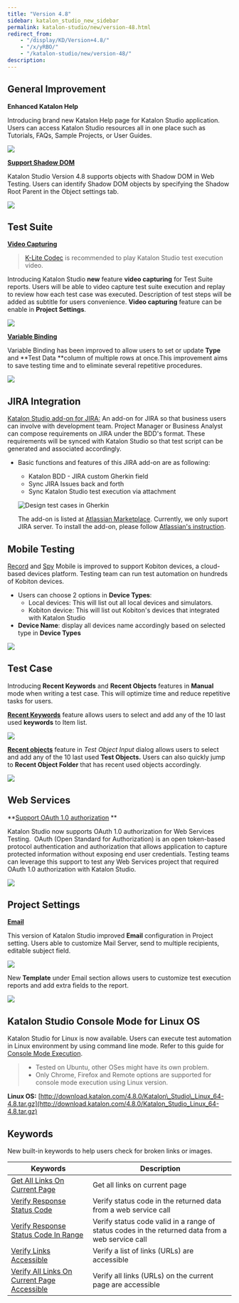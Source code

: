 ```yaml
---
title: "Version 4.8"
sidebar: katalon_studio_new_sidebar
permalink: katalon-studio/new/version-48.html
redirect_from:
    - "/display/KD/Version+4.8/"
    - "/x/yRBO/"
    - "/katalon-studio/new/version-48/"
description:
---
```

General Improvement
-------------------

**Enhanced Katalon Help**

Introducing brand new Katalon Help page for Katalon Studio application. Users can access Katalon Studio resources all in one place such as Tutorials, FAQs, Sample Projects, or User Guides.

**![](../../images/katalon-studio/new/version-48/image2017-9-1-173A83A59.png)**

**[Support Shadow DOM](/display/KD/Working+with+Shadow+DOM+Objects)**

Katalon Studio Version 4.8 supports objects with Shadow DOM in Web Testing. Users can identify Shadow DOM objects by specifying the Shadow Root Parent in the Object settings tab.

![](../../images/katalon-studio/new/version-48/image2017-8-15-113A323A52.png)

Test Suite
----------

[**Video Capturing**](/display/KD/Video+Capturing)

> [K-Lite Codec](https://www.codecguide.com/download_kl.htm) is recommended to play Katalon Studio test execution video.

Introducing Katalon Studio **new** feature **video capturing** for Test Suite reports. Users will be able to video capture test suite execution and replay to review how each test case was executed. Description of test steps will be added as subtitle for users convenience. **Video capturing** feature can be enable in **Project Settings**.

![](../../images/katalon-studio/new/version-48/image2017-8-25-143A93A49.png)

[**Variable Binding**](/display/KD/Execute+a+test+suite#Executeatestsuite-VariableBinding)

Variable Binding has been improved to allow users to set or update **Type** and **Test Data **column of multiple rows at once.This improvement aims to save testing time and to eliminate several repetitive procedures.

![](../../images/katalon-studio/new/version-48/image2017-8-17-143A273A14.png)

JIRA Integration
----------------

[Katalon Studio add-on for JIRA:](/display/KD/Install+and+Use+Katalon%27s+JIRA+add-on) An add-on for JIRA so that business users can involve with development team. Project Manager or Business Analyst can compose requirements on JIRA under the BDD's format. These requirements will be synced with Katalon Studio so that test script can be generated and associated accordingly.

*   Basic functions and features of this JIRA add-on are as following:

    *   Katalon BDD - JIRA custom Gherkin field
    *   Sync JIRA Issues back and forth
    *   Sync Katalon Studio test execution via attachment


    ![Design test cases in Gherkin](../../images/katalon-studio/new/version-48/17c5dea4-e386-499a-95e4-d2934f75fa70.png)

    The add-on is listed at [Atlassian Marketplace](https://marketplace.atlassian.com/plugins/com.katalon.katalon-jira-plugin). Currently, we only suport JIRA server. To install the add-on, please follow [Atlassian's instruction](https://marketplace.atlassian.com/plugins/com.katalon.katalon-jira-plugin/server/installation).


Mobile Testing
--------------

[Record](/display/KD/Recording+Mobile+Test) and [Spy](/display/KD/Mobile+Object+Spy) Mobile is improved to support Kobiton devices, a cloud-based devices platform. Testing team can run test automation on hundreds of Kobiton devices.

*   Users can choose 2 options in **Device Types**:
    *   Local devices: This will list out all local devices and simulators.
    *   Kobiton device: This will list out Kobiton's devices that integrated with Katalon Studio
*   **Device Name**: display all devices name accordingly based on selected type in **Device Types**

![](../../images/katalon-studio/new/version-48/image2017-8-15-163A403A14.png)

Test Case
---------

Introducing **Recent Keywords** and **Recent Objects** features in **Manual** mode when writing a test case. This will optimize time and reduce repetitive tasks for users.

**[Recent Keywords](/display/KD/Test+Case+Manual+View#TestCaseManualView-RecentKeywords)** feature allows users to select and add any of the 10 last used **keywords** to Item list.

![](../../images/katalon-studio/new/version-48/image2017-8-18-173A193A14.png)

**[Recent objects](/display/KD/Test+Case+Manual+View#TestCaseManualView-RecentObjectsandObjectFolders)** feature in _Test Object Input_ dialog allows users to select and add any of the 10 last used **Test Objects.** Users can also quickly jump to **Recent Object Folder** that has recent used objects accordingly.

![](../../images/katalon-studio/new/version-48/image2017-8-25-173A293A39.png)

Web Services
------------

**[Support OAuth 1.0 authorization](/display/KD/RESTful)
**

Katalon Studio now supports OAuth 1.0 authorization for Web Services Testing.  OAuth (Open Standard for Authorization) is an open token-based protocol authentication and authorization that allows application to capture protected information without exposing end user credentials. Testing teams can leverage this support to test any Web Services project that required OAuth 1.0 authorization with Katalon Studio.

![](../../images/katalon-studio/new/version-48/image2017-8-23-123A93A38.png)

Project Settings
----------------

**[Email](/display/KD/Emails+Settings)**

This version of Katalon Studio improved **Email** configuration in Project setting. Users able to customize Mail Server, send to multiple recipients, editable subject field.

![](../../images/katalon-studio/new/version-48/image2017-8-15-143A523A25.png)

New **Template** under Email section allows users to customize test execution reports and add extra fields to the report.

![](../../images/katalon-studio/new/version-48/image2017-8-15-143A493A1.png)

Katalon Studio Console Mode for Linux OS
----------------------------------------

Katalon Studio for Linux is now available. Users can execute test automation in Linux environment by using command line mode. Refer to this guide for [Console Mode Execution](/display/KD/Console+Mode+Execution).

> *   Tested on Ubuntu, other OSes might have its own problem.
> *   Only Chrome, Firefox and Remote options are supported for console mode execution using Linux version.

**Linux OS:** [http://download.katalon.com/4.8.0/Katalon\_Studio\_Linux_64-4.8.tar.gz](http://download.katalon.com/4.8.0/Katalon_Studio_Linux_64-4.8.tar.gz)

Keywords
--------

New built-in keywords to help users check for broken links or images.

| Keywords | Description |
| --- | --- |
| [Get All Links On Current Page](/display/KD/%5BWebUI%5D+Get+All+Links+On+Current+Page) | Get all links on current page |
| [Verify Response Status Code](/display/KD/%5BWS%5D+Verify+Response+Status+Code) | Verify status code in the returned data from a web service call |
| [Verify Response Status Code In Range](/display/KD/%5BWS%5D+Verify+Response+Status+Code+In+Range) | Verify status code valid in a range of status codes in the returned data from a web service call |
| [Verify Links Accessible](/display/KD/%5BWebUI%5D+Verify+Links+Accessible) | Verify a list of links (URLs) are accessible |
| [Verify All Links On Current Page Accessible](/display/KD/%5BWebUI%5D+Verify+All+Links+On+Current+Page+Accessible) | Verify all links (URLs) on the current page are accessible |